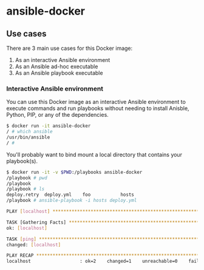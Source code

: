 # ansible-docker

## Use cases

There are 3 main use cases for this Docker image:

1. As an interactive Ansible environment
2. As an Ansible ad-hoc executable
3. As an Ansible playbook executable

### Interactive Ansible environment

You can use this Docker image as an interactive Ansible environment to execute commands and run playbooks without needing to install Anisble, Python, PIP, or any of the dependencies.

```bash
$ docker run -it ansible-docker
/ # which ansible
/usr/bin/ansible
/ #
```

You'll probably want to bind mount a local directory that contains your playbook(s).

```bash
$ docker run -it -v $PWD:/playbooks ansible-docker
/playbook # pwd
/playbook
/playbook # ls
deploy.retry  deploy.yml    foo           hosts
/playbook # ansible-playbook -i hosts deploy.yml 

PLAY [localhost] *******************************************************************************************************

TASK [Gathering Facts] *************************************************************************************************
ok: [localhost]

TASK [ping] ************************************************************************************************************
changed: [localhost]

PLAY RECAP *************************************************************************************************************
localhost                  : ok=2    changed=1    unreachable=0    failed=0
```

